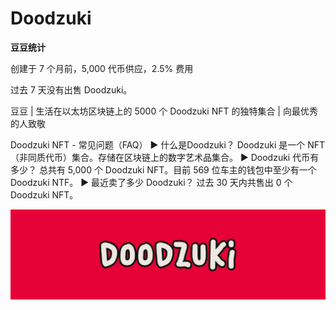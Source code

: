# Doodzuki

**豆豆统计**

创建于 7 个月前，5,000 代币供应，2.5% 费用

过去 7 天没有出售 Doodzuki。

豆豆 | 生活在以太坊区块链上的 5000 个 Doodzuki NFT 的独特集合 | 向最优秀的人致敬

Doodzuki NFT - 常见问题（FAQ）
▶ 什么是Doodzuki？
Doodzuki 是一个 NFT（非同质代币）集合。存储在区块链上的数字艺术品集合。
▶ Doodzuki 代币有多少？
总共有 5,000 个 Doodzuki NFT。目前 569 位车主的钱包中至少有一个 Doodzuki NTF。
▶ 最近卖了多少 Doodzuki？
过去 30 天内共售出 0 个 Doodzuki NFT。

![nft](unnamed.jpg)
